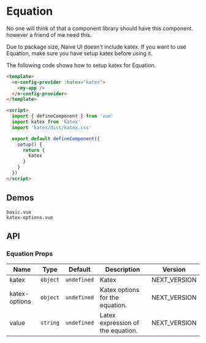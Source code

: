 # Equation

No one will think of that a component library should have this component. however a friend of me need this.

<n-alert title="Note" type="warning" style="margin-bottom: 16px;" :bordered="false">
  Due to package size, Naive UI doesn't include katex. If you want to use Equation, make sure you have setup katex before using it.
</n-alert>

The following code shows how to setup katex for Equation.

```html
<template>
  <n-config-provider :katex="katex">
    <my-app />
  </n-config-provider>
</template>

<script>
  import { defineComponent } from 'vue'
  import katex from 'katex'
  import 'katex/dist/katex.css'

  export default defineComponent({
    setup() {
      return {
        katex
      }
    }
  })
</script>
```

## Demos

```demo
basic.vue
katex-options.vue
```

## API

### Equation Props

| Name | Type | Default | Description | Version |
| --- | --- | --- | --- | --- |
| katex | `object` | `undefined` | Katex | NEXT_VERSION |
| katex-options | `object` | `undefined` | Katex options for the equation. | NEXT_VERSION |
| value | `string` | `undefined` | Latex expression of the equation. | NEXT_VERSION |

